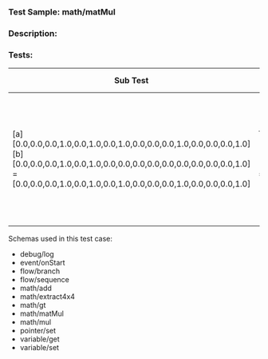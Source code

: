 ### **Test Sample:** math/matMul
### **Description:** 

### Tests:
| Sub Test | Result Var.Name | Result Var.Id | Expected Value
| ----------- | ----------- | ----------- |----------- |
| [a] [0.0,0.0,0.0,1.0,0.0,1.0,0.0,1.0,0.0,0.0,0.0,1.0,0.0,0.0,0.0,1.0] [b] [0.0,0.0,0.0,1.0,0.0,1.0,0.0,0.0,0.0,0.0,0.0,0.0,0.0,0.0,0.0,1.0] = [0.0,0.0,0.0,1.0,0.0,1.0,0.0,1.0,0.0,0.0,0.0,1.0,0.0,0.0,0.0,1.0] | TestResult_math/matMul_[a] [0.0,0.0,0.0,1.0,0.0,1.0,0.0,1.0,0.0,0.0,0.0,1.0,0.0,0.0,0.0,1.0] [b] [0.0,0.0,0.0,1.0,0.0,1.0,0.0,0.0,0.0,0.0,0.0,0.0,0.0,0.0,0.0,1.0] = [0.0,0.0,0.0,1.0,0.0,1.0,0.0,1.0,0.0,0.0,0.0,1.0,0.0,0.0,0.0,1.0] | 1 | 0.00000	0.00000	0.00000	1.000000.00000	1.00000	0.00000	1.000000.00000	0.00000	0.00000	1.000000.00000	0.00000	0.00000	1.00000

Schemas used in this test case:
- debug/log
- event/onStart
- flow/branch
- flow/sequence
- math/add
- math/extract4x4
- math/gt
- math/matMul
- math/mul
- pointer/set
- variable/get
- variable/set
